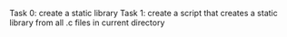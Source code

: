 Task 0: create a static library
Task 1: create a script that creates a static library from all .c files in current directory
